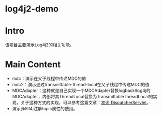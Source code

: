 # log4j2-demo

# Intro
该项目主要演示Log4j2的相关功能。


# Main Content
* mdc：演示在父子线程中传递MDC的值
* mdc2：演示通过transmittable-thread-local在父子线程中传递MDC的值
* MDCAdapter：这种就是自己实现一个MDCAdapter替换logback/log4j的MDCAdapter，内部将其ThreadLocal替换为TransmittableThreadLocal的实现，关于这种方式的实现，可以参考这篇文章：[初识 DispatcherServlet](https://juejin.cn/post/7146952550766346270)。
* 演示@Slf4j注解topic属性的使用。
